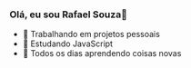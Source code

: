 ### Olá, eu sou Rafael Souza👋

- 🔭 Trabalhando em projetos pessoais
- 🌱 Estudando JavaScript
- 👀 Todos os dias aprendendo coisas novas


